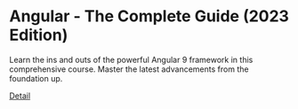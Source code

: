 # Angular - The Complete Guide (2023 Edition)

Learn the ins and outs of the powerful Angular 9 framework in this comprehensive course. Master the latest advancements from the foundation up. 

[Detail](https://eduitfree.com/courses/angular-the-complete-guide-2023-edition)